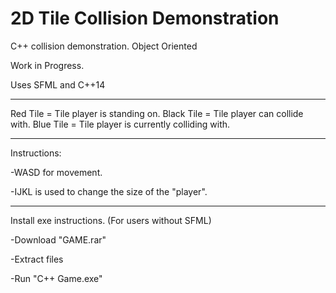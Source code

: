# 2D Tile Collision Demonstration
C++ collision demonstration. Object Oriented

Work in Progress.

Uses SFML and C++14

---------------------------------------------------------------------------------

Red Tile = Tile player is standing on.
Black Tile = Tile player can collide with.
Blue Tile = Tile player is currently colliding with.

---------------------------------------------------------------------------------
Instructions:

-WASD for movement.

-IJKL is used to change the size of the "player".

---------------------------------------------------------------------------------

Install exe instructions. (For users without SFML)

-Download "GAME.rar"

-Extract files

-Run "C++ Game.exe"
